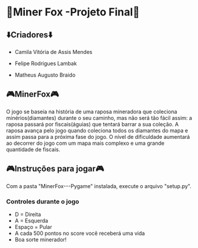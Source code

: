 <h1>🦊Miner Fox -Projeto Final🦊</h1>
<h2>⬇️Criadores⬇️</h2>
<ul>
  <li><p>Camila Vitória de Assis Mendes</p></li>
  <li><p>Felipe Rodrigues Lambak</p></li>
  <li><p>Matheus Augusto Braido</p></li>

</ul>
<h2>🎮MinerFox🎮</h2>
<p>
  O jogo se baseia na história de uma raposa mineradora que coleciona minérios(diamantes) durante o seu caminho, mas não será tão fácil assim: a raposa passará por fiscais(águias) que tentará barrar a sua coleção. A raposa avança pelo jogo quando coleciona todos os diamantes do mapa e assim passa para a próxima fase do jogo. O nível de dificuldade aumentará ao decorrer do jogo com um mapa mais complexo e uma grande quantidade de fiscais.
</ul>
<h2>🎮Instruções para jogar🎮</h2>
<p>
  Com a pasta "MinerFox---Pygame" instalada, execute o arquivo "setup.py".
</p>
<h3>Controles durante o jogo</h3>
<ul>
  <li> D = Direita  </li>
  <li> A = Esquerda  </li>
  <li> Espaço = Pular  </li>
   <li> A cada 500 pontos no score você receberá uma vida  </li>
   <li> Boa sorte minerador!  </li>
</ul>
